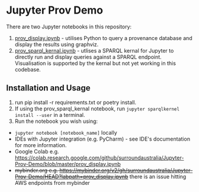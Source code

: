 # Jupyter Prov Demo
There are two Jupyter notebooks in this repository:
1. [prov_display.ipynb](prov_display.ipynb) - utilises Python to query a provenance database and display the results using graphviz.
2. [prov_sparql_kernal.ipynb](prov_sparql_kernal.ipynb) - utlises a SPARQL kernal for Jupyter to directly run and display queries against a SPARQL endpoint. Visualisation is supported by the kernal but not yet working in this codebase.
## Installation and Usage
1. run pip install -r requirements.txt or poetry install.
2. If using the prov_sparql_kernal notebook, run `jupyter sparqlkernel install --user` in a terminal.
3. Run the notebook you wish using:
- `jupyter notebook [notebook_name]` locally
- IDEs with Jupyter integration (e.g. PyCharm) - see IDE's documentation for more information.
- Google Colab e.g. https://colab.research.google.com/github/surroundaustralia/Jupyter-Prov-Demo/blob/master/prov_display.ipynb
- ~~mybinder.org e.g. https://mybinder.org/v2/gh/surroundaustralia/Jupyter-Prov-Demo/HEAD?labpath=prov_display.ipynb~~ there is an issue hitting AWS endpoints from mybinder
